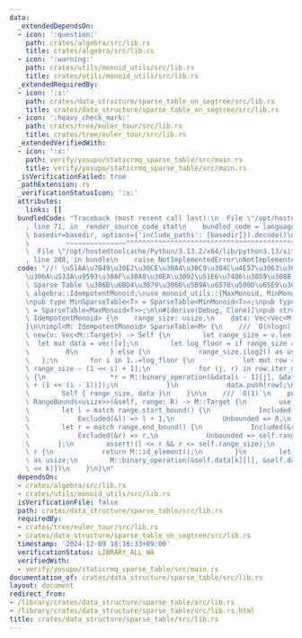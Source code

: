 ```yaml
---
data:
  _extendedDependsOn:
  - icon: ':question:'
    path: crates/algebra/src/lib.rs
    title: crates/algebra/src/lib.rs
  - icon: ':warning:'
    path: crates/utils/monoid_utils/src/lib.rs
    title: crates/utils/monoid_utils/src/lib.rs
  _extendedRequiredBy:
  - icon: ':x:'
    path: crates/data_structure/sparse_table_on_segtree/src/lib.rs
    title: crates/data_structure/sparse_table_on_segtree/src/lib.rs
  - icon: ':heavy_check_mark:'
    path: crates/tree/euler_tour/src/lib.rs
    title: crates/tree/euler_tour/src/lib.rs
  _extendedVerifiedWith:
  - icon: ':x:'
    path: verify/yosupo/staticrmq_sparse_table/src/main.rs
    title: verify/yosupo/staticrmq_sparse_table/src/main.rs
  _isVerificationFailed: true
  _pathExtension: rs
  _verificationStatusIcon: ':x:'
  attributes:
    links: []
  bundledCode: "Traceback (most recent call last):\n  File \"/opt/hostedtoolcache/Python/3.13.2/x64/lib/python3.13/site-packages/onlinejudge_verify/documentation/build.py\"\
    , line 71, in _render_source_code_stat\n    bundled_code = language.bundle(stat.path,\
    \ basedir=basedir, options={'include_paths': [basedir]}).decode()\n          \
    \         ~~~~~~~~~~~~~~~^^^^^^^^^^^^^^^^^^^^^^^^^^^^^^^^^^^^^^^^^^^^^^^^^^^^^^^^^^^^^^^^^^\n\
    \  File \"/opt/hostedtoolcache/Python/3.13.2/x64/lib/python3.13/site-packages/onlinejudge_verify/languages/rust.py\"\
    , line 288, in bundle\n    raise NotImplementedError\nNotImplementedError\n"
  code: "//! \u51AA\u7B49\u30E2\u30CE\u30A4\u30C9\u304C\u4E57\u3063\u305F\u9759\u7684\
    \u306A\u533A\u9593\u30AF\u30A8\u30EA\u3092\u51E6\u7406\u3059\u308B  \n//! Disjoint\
    \ Sparse Table \u306B\u6BD4\u3079\u3066\u5B9A\u6570\u500D\u65E9\u3044  \n\nuse\
    \ algebra::IdempotentMonoid;\nuse monoid_utils::{MaxMonoid, MinMonoid};\nuse std::ops::RangeBounds;\n\
    \npub type MinSparseTable<T> = SparseTable<MinMonoid<T>>;\npub type MaxSparseTable<T>\
    \ = SparseTable<MaxMonoid<T>>;\n\n#[derive(Debug, Clone)]\npub struct SparseTable<M:\
    \ IdempotentMonoid> {\n    range_size: usize,\n    data: Vec<Vec<M::Target>>,\n\
    }\n\nimpl<M: IdempotentMonoid> SparseTable<M> {\n    /// `O(nlogn)`\n    pub fn\
    \ new(v: Vec<M::Target>) -> Self {\n        let range_size = v.len();\n      \
    \  let mut data = vec![v];\n        let log_floor = if range_size == 0 {\n   \
    \         0\n        } else {\n            range_size.ilog2() as usize\n     \
    \   };\n        for i in 1..=log_floor {\n            let mut row = vec![M::id_element();\
    \ range_size - (1 << i) + 1];\n            for (j, r) in row.iter_mut().enumerate()\
    \ {\n                *r = M::binary_operation(&data[i - 1][j], &data[i - 1][j\
    \ + (1 << (i - 1))]);\n            }\n            data.push(row);\n        }\n\
    \        Self { range_size, data }\n    }\n\n    /// `O(1)`\n    pub fn prod<R:\
    \ RangeBounds<usize>>(&self, range: R) -> M::Target {\n        use std::ops::Bound::*;\n\
    \        let l = match range.start_bound() {\n            Included(&l) => l,\n\
    \            Excluded(&l) => l + 1,\n            Unbounded => 0,\n        };\n\
    \        let r = match range.end_bound() {\n            Included(&r) => r + 1,\n\
    \            Excluded(&r) => r,\n            Unbounded => self.range_size,\n \
    \       };\n        assert!(l <= r && r <= self.range_size);\n        if l ==\
    \ r {\n            return M::id_element();\n        }\n        let k = (r - l).ilog2()\
    \ as usize;\n        M::binary_operation(&self.data[k][l], &self.data[k][r - (1\
    \ << k)])\n    }\n}\n"
  dependsOn:
  - crates/algebra/src/lib.rs
  - crates/utils/monoid_utils/src/lib.rs
  isVerificationFile: false
  path: crates/data_structure/sparse_table/src/lib.rs
  requiredBy:
  - crates/tree/euler_tour/src/lib.rs
  - crates/data_structure/sparse_table_on_segtree/src/lib.rs
  timestamp: '2024-12-09 18:16:33+09:00'
  verificationStatus: LIBRARY_ALL_WA
  verifiedWith:
  - verify/yosupo/staticrmq_sparse_table/src/main.rs
documentation_of: crates/data_structure/sparse_table/src/lib.rs
layout: document
redirect_from:
- /library/crates/data_structure/sparse_table/src/lib.rs
- /library/crates/data_structure/sparse_table/src/lib.rs.html
title: crates/data_structure/sparse_table/src/lib.rs
---
```

